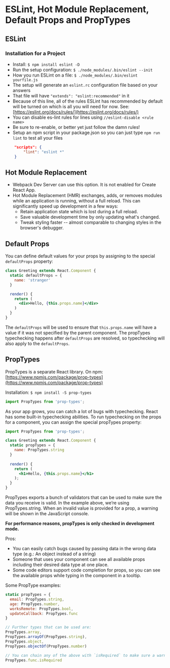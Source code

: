# ESLint, Hot Module Replacement, Default Props and PropTypes

## ESLint

### Installation for a Project

- Install: `$ npm install eslint -D`
- Run the setup configuration: `$ ./node_modules/.bin/eslint --init`
- How you run ESLint on a file: `$ ./node_modules/.bin/eslint yourfile.js`
- The setup will generate an `eslint.rc` configuration file based on your answers
- That file will have `"extends": "eslint:recommended"` in it
- Because of this line, all of the rules ESLint has recommended by default will be turned on which is all you will need for now. See: [https://eslint.org/docs/rules/](https://eslint.org/docs/rules/)
- You can disable es-lint rules for lines using `//eslint-disable <rule name>`
- Be sure to re-enable, or better yet just follow the damn rules!
- Setup an npm script in your package.json so you can just type `npm run lint` to test all your files

```JSON
    "scripts": {
        "lint": "eslint *"
    }
```

## Hot Module Replacement

- Webpack Dev Server can use this option. It is not enabled for Create React App.
- Hot Module Replacement (HMR) exchanges, adds, or removes modules while an application is running, without a full reload. This can significantly speed up development in a few ways:
    - Retain application state which is lost during a full reload.
    - Save valuable development time by only updating what's changed.
    - Tweak styling faster -- almost comparable to changing styles in the browser's debugger.

## Default Props

You can define default values for your props by assigning to the special `defaultProps` property:

```jsx
class Greeting extends React.Component {
  static defaultProps = {
    name: 'stranger'
  }

  render() {
    return (
      <div>Hello, {this.props.name}</div>
    )
  }
}
```

The `defaultProps` will be used to ensure that `this.props.name` will have a value if it was not specified by the parent component. The propTypes typechecking happens after `defaultProps` are resolved, so typechecking will also apply to the `defaultProps`.

## PropTypes

PropTypes is a separate React library. On npm: [https://www.npmjs.com/package/prop-types](https://www.npmjs.com/package/prop-types)

Installation: `$ npm install -S prop-types`

```javascript
import PropTypes from 'prop-types';
```

As your app grows, you can catch a lot of bugs with typechecking. React has some built-in typechecking abilities. To run typechecking on the props for a component, you can assign the special propTypes property:

```jsx
import PropTypes from 'prop-types';

class Greeting extends React.Component {
  static propTypes = {
    name: PropTypes.string
  }
  
  render() {
    return (
      <h1>Hello, {this.props.name}</h1>
    );
  }
}
```

PropTypes exports a bunch of validators that can be used to make sure the data you receive is valid. In the example above, we’re using PropTypes.string. When an invalid value is provided for a prop, a warning will be shown in the JavaScript console.

**For performance reasons, propTypes is only checked in development mode.**

Pros:
- You can easily catch bugs caused by passing data in the wrong data type (e.g.: An object instead of a string)
- Someone that uses your component can see all available props including their desired data type at one place.
- Some code editors support code completion for props, so you can see the available props while typing in the component in a tooltip.

Some PropType examples:

```javascript
static propTypes = {
  email: PropTypes.string,
  age: PropTypes.number,
  worksRemote: PropTypes.bool,
  updateCallback: PropTypes.func
}

// Further types that can be used are:
PropTypes.array,
PropTypes.arrayOf(PropTypes.string),
PropTypes.object,
PropTypes.objectOf(PropTypes.number)

// You can chain any of the above with `isRequired` to make sure a warning is shown if the prop isn't provided.
PropTypes.func.isRequired
```
